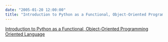 ```yaml
---
date: "2005-01-20 12:00:00"
title: "Introduction to Python as a Functional, Object-Oriented Programming Oriented Language"
---
```


[Introduction to Python as a Functional, Object-Oriented Programming Oriented Language](/lemire/blog/2005/01-20-introduction-to-python-as-a-functional-object-oriented-programming-oriented-language)

